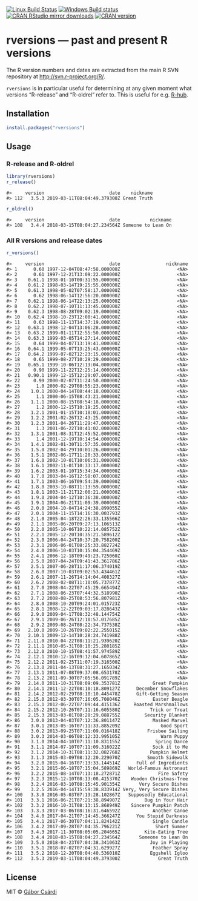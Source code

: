 
<!-- README.md is generated from README.Rmd. Please edit that file -->

[![Linux Build
Status](https://travis-ci.org/r-hub/rversions.svg?branch=master)](https://travis-ci.org/r-hub/rversions)
[![Windows Build
status](https://ci.appveyor.com/api/projects/status/github/metacran/rversions?svg=true)](https://ci.appveyor.com/project/gaborcsardi/rversions)
[![CRAN RStudio mirror
downloads](http://cranlogs.r-pkg.org/badges/rversions)](http://r-pkg.org/pkg/rversions)
[![CRAN
version](http://www.r-pkg.org/badges/version/rversions)](http://r-pkg.org/pkg/rversions)

# rversions — past and present R versions

The R version numbers and dates are extracted from the main R SVN
repository at <http://svn.r-project.org/R/>.

`rversions` is in particular useful for determining at any given moment
what versions “R-release” and “R-oldrel” refer to. This is useful for
e.g. [R-hub](https://docs.r-hub.io/).

## Installation

``` r
install.packages("rversions")
```

## Usage

### R-release and R-oldrel

``` r
library(rversions)
r_release()
```

    #>     version                        date    nickname
    #> 112   3.5.3 2019-03-11T08:04:49.379300Z Great Truth

``` r
r_oldrel()
```

    #>     version                        date           nickname
    #> 108   3.4.4 2018-03-15T08:04:27.234564Z Someone to Lean On

### All R versions and release dates

``` r
r_versions()
```

    #>     version                        date                 nickname
    #> 1      0.60 1997-12-04T08:47:58.000000Z                     <NA>
    #> 2      0.61 1997-12-21T13:09:22.000000Z                     <NA>
    #> 3    0.61.1 1998-01-10T00:31:55.000000Z                     <NA>
    #> 4    0.61.2 1998-03-14T19:25:55.000000Z                     <NA>
    #> 5    0.61.3 1998-05-02T07:58:17.000000Z                     <NA>
    #> 6      0.62 1998-06-14T12:56:20.000000Z                     <NA>
    #> 7    0.62.1 1998-06-14T22:13:25.000000Z                     <NA>
    #> 8    0.62.2 1998-07-10T11:13:45.000000Z                     <NA>
    #> 9    0.62.3 1998-08-28T09:02:19.000000Z                     <NA>
    #> 10   0.62.4 1998-10-23T12:08:41.000000Z                     <NA>
    #> 11     0.63 1998-11-13T14:37:19.000000Z                     <NA>
    #> 12   0.63.1 1998-12-04T13:06:28.000000Z                     <NA>
    #> 13   0.63.2 1999-01-11T12:55:50.000000Z                     <NA>
    #> 14   0.63.3 1999-03-05T14:27:14.000000Z                     <NA>
    #> 15     0.64 1999-04-07T13:19:41.000000Z                     <NA>
    #> 16   0.64.1 1999-05-07T13:25:43.000000Z                     <NA>
    #> 17   0.64.2 1999-07-02T12:23:15.000000Z                     <NA>
    #> 18     0.65 1999-08-27T10:29:29.000000Z                     <NA>
    #> 19   0.65.1 1999-10-06T12:13:04.000000Z                     <NA>
    #> 20     0.90 1999-11-22T12:25:14.000000Z                     <NA>
    #> 21   0.90.1 1999-12-15T12:29:07.000000Z                     <NA>
    #> 22     0.99 2000-02-07T11:24:50.000000Z                     <NA>
    #> 23      1.0 2000-02-29T08:55:23.000000Z                     <NA>
    #> 24    1.0.1 2000-04-14T08:44:18.000000Z                     <NA>
    #> 25      1.1 2000-06-15T08:43:21.000000Z                     <NA>
    #> 26    1.1.1 2000-08-15T08:54:18.000000Z                     <NA>
    #> 27      1.2 2000-12-15T10:19:25.000000Z                     <NA>
    #> 28    1.2.1 2001-01-15T10:18:01.000000Z                     <NA>
    #> 29    1.2.2 2001-02-26T12:43:25.000000Z                     <NA>
    #> 30    1.2.3 2001-04-26T11:29:47.000000Z                     <NA>
    #> 31      1.3 2001-06-22T10:41:02.000000Z                     <NA>
    #> 32    1.3.1 2001-08-31T12:45:52.000000Z                     <NA>
    #> 33      1.4 2001-12-19T10:14:54.000000Z                     <NA>
    #> 34    1.4.1 2002-01-30T11:57:35.000000Z                     <NA>
    #> 35    1.5.0 2002-04-29T10:01:26.000000Z                     <NA>
    #> 36    1.5.1 2002-06-17T11:20:33.000000Z                     <NA>
    #> 37    1.6.0 2002-10-01T10:06:31.000000Z                     <NA>
    #> 38    1.6.1 2002-11-01T10:33:17.000000Z                     <NA>
    #> 39    1.6.2 2003-01-10T15:34:34.000000Z                     <NA>
    #> 40    1.7.0 2003-04-16T12:58:07.000000Z                     <NA>
    #> 41    1.7.1 2003-06-16T09:54:39.000000Z                     <NA>
    #> 42    1.8.0 2003-10-08T11:13:59.000000Z                     <NA>
    #> 43    1.8.1 2003-11-21T12:00:21.000000Z                     <NA>
    #> 44    1.9.0 2004-04-12T10:36:38.000000Z                     <NA>
    #> 45    1.9.1 2004-06-21T11:09:39.000000Z                     <NA>
    #> 46    2.0.0 2004-10-04T14:24:38.899055Z                     <NA>
    #> 47    2.0.1 2004-11-15T14:16:30.003793Z                     <NA>
    #> 48    2.1.0 2005-04-18T22:26:33.135566Z                     <NA>
    #> 49    2.1.1 2005-06-20T09:27:13.106513Z                     <NA>
    #> 50    2.2.0 2005-10-06T10:22:14.085752Z                     <NA>
    #> 51    2.2.1 2005-12-20T10:35:21.589612Z                     <NA>
    #> 52    2.3.0 2006-04-24T10:37:20.758200Z                     <NA>
    #> 53    2.3.1 2006-06-01T08:25:33.882724Z                     <NA>
    #> 54    2.4.0 2006-10-03T10:15:04.354469Z                     <NA>
    #> 55    2.4.1 2006-12-18T09:49:23.725060Z                     <NA>
    #> 56    2.5.0 2007-04-24T09:41:43.361786Z                     <NA>
    #> 57    2.5.1 2007-06-28T11:17:06.374019Z                     <NA>
    #> 58    2.6.0 2007-10-03T09:02:53.434461Z                     <NA>
    #> 59    2.6.1 2007-11-26T14:14:04.408327Z                     <NA>
    #> 60    2.6.2 2008-02-08T11:10:05.737877Z                     <NA>
    #> 61    2.7.0 2008-04-22T07:45:29.665494Z                     <NA>
    #> 62    2.7.1 2008-06-23T07:44:32.518990Z                     <NA>
    #> 63    2.7.2 2008-08-25T08:53:56.807981Z                     <NA>
    #> 64    2.8.0 2008-10-20T09:24:01.015723Z                     <NA>
    #> 65    2.8.1 2008-12-22T09:03:17.828643Z                     <NA>
    #> 66    2.9.0 2009-04-17T08:32:48.144754Z                     <NA>
    #> 67    2.9.1 2009-06-26T12:10:57.017685Z                     <NA>
    #> 68    2.9.2 2009-08-24T08:22:34.737538Z                     <NA>
    #> 69   2.10.0 2009-10-26T09:02:22.255015Z                     <NA>
    #> 70   2.10.1 2009-12-14T10:28:24.741988Z                     <NA>
    #> 71   2.11.0 2010-04-22T08:11:21.939620Z                     <NA>
    #> 72   2.11.1 2010-05-31T08:10:25.280185Z                     <NA>
    #> 73   2.12.0 2010-10-15T08:41:57.974589Z                     <NA>
    #> 74   2.12.1 2010-12-16T09:12:04.607865Z                     <NA>
    #> 75   2.12.2 2011-02-25T11:07:19.316500Z                     <NA>
    #> 76   2.13.0 2011-04-13T08:31:27.165034Z                     <NA>
    #> 77   2.13.1 2011-07-08T09:37:08.653178Z                     <NA>
    #> 78   2.13.2 2011-09-30T07:05:56.091789Z                     <NA>
    #> 79   2.14.0 2011-10-31T08:09:09.353781Z            Great Pumpkin
    #> 80   2.14.1 2011-12-22T08:10:18.809127Z      December Snowflakes
    #> 81   2.14.2 2012-02-29T08:10:10.445478Z      Gift-Getting Season
    #> 82   2.15.0 2012-03-30T07:16:05.708046Z            Easter Beagle
    #> 83   2.15.1 2012-06-22T07:09:44.415136Z     Roasted Marshmallows
    #> 84   2.15.2 2012-10-26T07:11:16.605580Z           Trick or Treat
    #> 85   2.15.3 2013-03-01T08:28:29.088755Z         Security Blanket
    #> 86    3.0.0 2013-04-03T07:12:36.801147Z            Masked Marvel
    #> 87    3.0.1 2013-05-16T07:11:33.885209Z               Good Sport
    #> 88    3.0.2 2013-09-25T07:11:09.016418Z          Frisbee Sailing
    #> 89    3.0.3 2014-03-06T08:12:33.995105Z               Warm Puppy
    #> 90    3.1.0 2014-04-10T07:11:10.831155Z             Spring Dance
    #> 91    3.1.1 2014-07-10T07:11:09.316022Z            Sock it to Me
    #> 92    3.1.2 2014-10-31T08:11:32.082768Z           Pumpkin Helmet
    #> 93    3.1.3 2015-03-09T08:12:20.229070Z          Smooth Sidewalk
    #> 94    3.2.0 2015-04-16T07:13:33.144514Z      Full of Ingredients
    #> 95    3.2.1 2015-06-18T07:15:04.589869Z   World-Famous Astronaut
    #> 96    3.2.2 2015-08-14T07:13:18.272871Z              Fire Safety
    #> 97    3.2.3 2015-12-10T08:13:08.415370Z    Wooden Christmas-Tree
    #> 98    3.2.4 2016-03-10T08:15:45.901354Z       Very Secure Dishes
    #> 99    3.2.5 2016-04-14T15:59:38.833914Z Very, Very Secure Dishes
    #> 100   3.3.0 2016-05-03T07:13:28.102867Z   Supposedly Educational
    #> 101   3.3.1 2016-06-21T07:21:38.894907Z         Bug in Your Hair
    #> 102   3.3.2 2016-10-31T08:13:15.868949Z    Sincere Pumpkin Patch
    #> 103   3.3.3 2017-03-06T08:16:31.646592Z            Another Canoe
    #> 104   3.4.0 2017-04-21T07:14:45.366247Z      You Stupid Darkness
    #> 105   3.4.1 2017-06-30T07:04:11.824142Z            Single Candle
    #> 106   3.4.2 2017-09-28T07:04:35.796221Z             Short Summer
    #> 107   3.4.3 2017-11-30T08:05:05.204665Z         Kite-Eating Tree
    #> 108   3.4.4 2018-03-15T08:04:27.234564Z       Someone to Lean On
    #> 109   3.5.0 2018-04-23T07:04:38.341063Z           Joy in Playing
    #> 110   3.5.1 2018-07-02T07:04:31.629927Z            Feather Spray
    #> 111   3.5.2 2018-12-20T08:04:40.536010Z           Eggshell Igloo
    #> 112   3.5.3 2019-03-11T08:04:49.379300Z              Great Truth

## License

MIT © [Gábor Csárdi](http://gaborcsardi.org)
